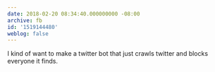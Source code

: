 ```yaml
---
date: 2018-02-20 08:34:40.000000000 -08:00
archive: fb
id: '1519144480'
weblog: false
---
```


I kind of want to make a twitter bot that just crawls twitter and blocks everyone it finds.
